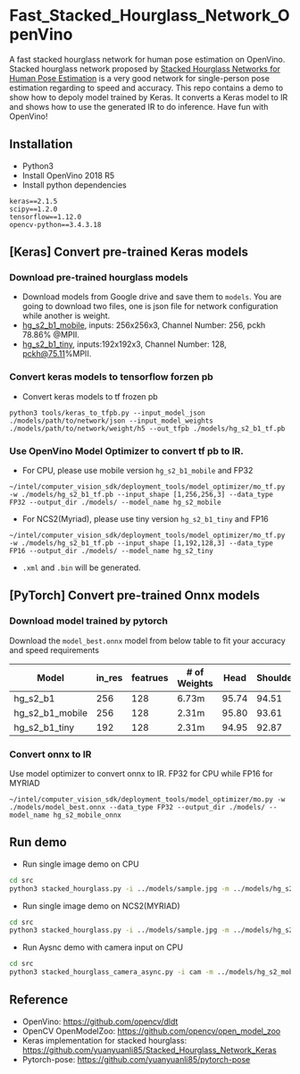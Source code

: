 # Fast_Stacked_Hourglass_Network_OpenVino
A fast stacked hourglass network for human pose estimation on OpenVino. Stacked hourglass network proposed by  [Stacked Hourglass Networks for Human Pose Estimation](https://arxiv.org/abs/1603.06937) is a very good network for single-person pose estimation regarding to speed and accuracy.
This repo contains a demo to show how to depoly model trained by Keras. It converts a Keras model to IR and shows how to use the generated IR to do inference.
Have fun with OpenVino!

## Installation
- Python3
- Install OpenVino 2018 R5
- Install python dependencies
```
keras==2.1.5
scipy==1.2.0
tensorflow==1.12.0
opencv-python==3.4.3.18
```

## [Keras] Convert pre-trained Keras models
### Download pre-trained hourglass models 
- Download models from Google drive and save them to `models`. You are going to download two files, one is json file for network configuration while another is weight.
- [hg_s2_b1_mobile](https://drive.google.com/drive/folders/12ioJONmse658qc9fgMpzSy2D_JCdkFVg?usp=sharing), inputs: 256x256x3, Channel Number: 256, pckh 78.86% @MPII.
- [hg_s2_b1_tiny](https://drive.google.com/open?id=1noM_3hu_55STzghKOeapciMop7A1dllV), inputs:192x192x3, Channel Number: 128, pckh@75.11%MPII.

### Convert keras models to tensorflow forzen pb  
- Convert keras models to tf frozen pb 
```
python3 tools/keras_to_tfpb.py --input_model_json ./models/path/to/network/json --input_model_weights
./models/path/to/network/weight/h5 --out_tfpb ./models/hg_s2_b1_tf.pb
```

### Use OpenVino Model Optimizer to convert tf pb to IR. 
*  For CPU, please use mobile version `hg_s2_b1_mobile` and FP32 
```
~/intel/computer_vision_sdk/deployment_tools/model_optimizer/mo_tf.py -w ./models/hg_s2_b1_tf.pb --input_shape [1,256,256,3] --data_type FP32 --output_dir ./models/ --model_name hg_s2_mobile
```
*  For NCS2(Myriad), please use tiny version `hg_s2_b1_tiny` and FP16 
```
~/intel/computer_vision_sdk/deployment_tools/model_optimizer/mo_tf.py -w ./models/hg_s2_b1_tf.pb --input_shape [1,192,128,3] --data_type FP16 --output_dir ./models/ --model_name hg_s2_tiny
```
* `.xml` and `.bin` will be generated.

## [PyTorch] Convert pre-trained Onnx models
### Download model trained by pytorch 
Download the `model_best.onnx` model from below table to fit your accuracy and speed requirements  

| Model|in_res |featrues| # of Weights |Head|Shoulder|	Elbow|	Wrist|	Hip	|Knee|	Ankle|	Mean|Link|
| --- |---| ----|----------- | ----| ----| ---| ---| ---| ---| ---| ---|----|
| hg_s2_b1|256|128|6.73m| 95.74| 94.51| 87.68| 81.70| 87.81| 80.88 |76.83| 86.58|[GoogleDrive](https://drive.google.com/open?id=1c_YR0NKmRfRvLcNB5wFpm75VOkC9Y1n4)
| hg_s2_b1_mobile|256|128|2.31m|95.80|  93.61| 85.50| 79.63| 86.13| 77.82| 73.62|  84.69|[GoogleDrive](https://drive.google.com/open?id=1FxTRhiw6_dS8X1jBBUw_bxHX6RoBJaJO)
| hg_s2_b1_tiny|192|128|2.31m|94.95| 92.87|84.59| 78.19| 84.68| 77.70|  73.07|  83.88|[GoogleDrive](https://drive.google.com/open?id=1qrkaUDPbHwdSBozRbN150O4Mu9HMWIOG)

### Convert onnx to IR 
Use model optimizer to convert onnx to IR.  FP32 for CPU while FP16 for MYRIAD 
```
~/intel/computer_vision_sdk/deployment_tools/model_optimizer/mo.py -w ./models/model_best.onnx --data_type FP32 --output_dir ./models/ --model_name hg_s2_mobile_onnx 
```

## Run demo
- Run single image demo on CPU
```sh
cd src
python3 stacked_hourglass.py -i ../models/sample.jpg -m ../models/hg_s2_mobile.xml -d CPU -l /path/to/cpu/extension/library
```
- Run single image demo on NCS2(MYRIAD)
```sh
cd src
python3 stacked_hourglass.py -i ../models/sample.jpg -m ../models/hg_s2_tiny.xml -d MYRIAD
```

- Run Aysnc demo with camera input on CPU
```sh
cd src
python3 stacked_hourglass_camera_async.py -i cam -m ../models/hg_s2_mobile.xml -d CPU -l /path/to/cpu/extension/library
```

## Reference 
- OpenVino: https://github.com/opencv/dldt 
- OpenCV OpenModelZoo: https://github.com/opencv/open_model_zoo 
- Keras implementation for stacked hourglass: https://github.com/yuanyuanli85/Stacked_Hourglass_Network_Keras  
- Pytorch-pose: https://github.com/yuanyuanli85/pytorch-pose